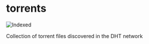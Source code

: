 torrents 
========
![Indexed](https://img.shields.io/badge/indexed-160771-blue)

Collection of torrent files discovered in the DHT network
